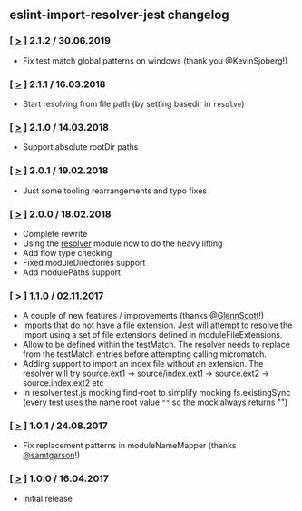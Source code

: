 ## eslint-import-resolver-jest changelog

### [ [>](https://github.com/JoinColony/eslint-import-resolver-jest/tree/v2.1.2) ] 2.1.2 / 30.06.2019
* Fix test match global patterns on windows (thank you @KevinSjoberg!)

### [ [>](https://github.com/JoinColony/eslint-import-resolver-jest/tree/v2.1.1) ] 2.1.1 / 16.03.2018
* Start resolving from file path (by setting basedir in `resolve`)

### [ [>](https://github.com/JoinColony/eslint-import-resolver-jest/tree/v2.1.0) ] 2.1.0 / 14.03.2018
* Support absolute rootDir paths

### [ [>](https://github.com/JoinColony/eslint-import-resolver-jest/tree/v2.0.1) ] 2.0.1 / 19.02.2018
* Just some tooling rearrangements and typo fixes

### [ [>](https://github.com/JoinColony/eslint-import-resolver-jest/tree/v2.0.0) ] 2.0.0 / 18.02.2018
* Complete rewrite
* Using the [resolver](https://github.com/browserify/resolve) module now to do the heavy lifting
* Add flow type checking
* Fixed moduleDirectories support
* Add modulePaths support

### [ [>](https://github.com/JoinColony/eslint-import-resolver-jest/tree/v1.1.0) ] 1.1.0 / 02.11.2017
* A couple of new features / improvements (thanks [@GlennScott](https://github.com/GlenScott)!)
* Imports that do not have a file extension. Jest will attempt to resolve the import using a set of file extensions defined in moduleFileExtensions.
* Allow <rootDir> to be defined within the testMatch. The resolver needs to replace <rootDir> from the testMatch entries before attempting calling micromatch.
* Adding support to import an index file without an extension. The resolver will try source.ext1 -> source/index.ext1 -> source.ext2 -> source.index.ext2 etc
* In resolver.test.js mocking find-root to simplify mocking fs.existingSync (every test uses the name root value `""` so the mock always returns "")

### [ [>](https://github.com/JoinColony/eslint-import-resolver-jest/tree/v1.0.1) ] 1.0.1 / 24.08.2017
* Fix replacement patterns in moduleNameMapper (thanks [@samtgarson](https://github.com/samtgarson)!)

### [ [>](https://github.com/JoinColony/eslint-import-resolver-jest/tree/v1.0.0) ] 1.0.0 / 16.04.2017
* Initial release
